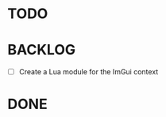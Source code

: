 <!--
I'm using this set of guidelines:
https://github.com/todo-md/todo-md
-->
# TODO

# BACKLOG

- [ ] Create a Lua module for the ImGui context

# DONE



